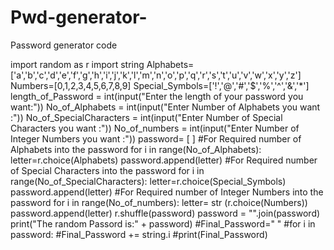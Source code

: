 # Pwd-generator-
Password generator code

import random as r
import string
Alphabets=['a','b','c','d','e','f','g','h','i','j','k','l','m','n','o','p','q','r','s','t','u','v','w','x','y','z']
Numbers=[0,1,2,3,4,5,6,7,8,9]
Special_Symbols=['!','@','#','$','%','^','&','*']
length_of_Password = int(input("Enter the length of your password you want:"))
No_of_Alphabets = int(input("Enter Number of Alphabets you want :"))
No_of_SpecialCharacters = int(input("Enter Number of Special Characters you want :"))
No_of_numbers = int(input("Enter Number of Integer Numbers you want :"))
password= [ ]
#For Required number of Alphabets into the password
for i in range(No_of_Alphabets):
    letter=r.choice(Alphabets)
    password.append(letter)
#For Required number of Special Characters into the password
for i in range(No_of_SpecialCharacters):
    letter=r.choice(Special_Symbols)
    password.append(letter)
#For Required number of Integer Numbers into the password
for i in range(No_of_numbers):
    letter= str (r.choice(Numbers))
    password.append(letter)
r.shuffle(password)
password = "".join(password)
print("The random Passord is:" + password)
#Final_Password=" "
#for i in password:
    #Final_Password += string.i
#print(Final_Password)